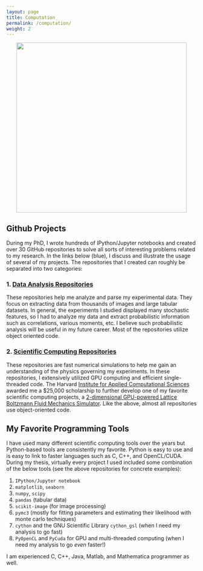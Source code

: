 ```yaml
---
layout: page
title: Computation
permalink: /computation/
weight: 2
---
```


<p align="center">
<img src="../images/resized/mutational_meltdown.png" width="450">
</p>


## Github Projects

During my PhD, I wrote hundreds of IPython/Jupyter notebooks and created over 30 GitHub repositories to solve all sorts of interesting problems related to my research. In the links below (blue), I discuss and illustrate the usage of several of my projects. The repositories that I created can roughly be separated into two categories:

### 1. [Data Analysis Repositories](./data_analysis) 

These repositories help me analyze and parse my experimental data. They focus on extracting data from thousands of images and large tabular datasets. In general, the experiments I studied displayed many stochastic features, so I had to analyze my data and extract probabilistic information such as correlations, various moments, etc. I believe such probabilistic analysis will be useful in my future career. Most of the repositories utilize object oriented code.

### 2. [Scientific Computing Repositories](./scientific_computing)

These repositories are fast numerical simulations to help me gain an understanding of the physics governing my experiments. In these repositories, I extensively utilized GPU computing and efficient single-threaded code. The Harvard [Institute for Applied Computational Sciences](https://iacs.seas.harvard.edu/) awarded me a $25,000 scholarship to further develop one of my favorite scientific computing projects, a [2-dimensional GPU-powered Lattice Boltzmann Fluid Mechanics Simulator](./scientific_computing). Like the above, almost all repositories use object-oriented code.

## My Favorite Programming Tools

I have used many different scientific computing tools over the years but Python-based tools are consistently my favorite. Python is easy to use and is easy to link to faster languages such as C, C++, and OpenCL/CUDA. During my thesis, virtually every project I used included some combination of the below tools (see the above repositories for concrete examples):

1. `IPython/Jupyter notebook`
1. `matplotlib`, `seaborn`
1. `numpy`, `scipy`
1. `pandas` (tabular data)
1. `scikit-image` (for image processing)
1. `pymc3` (mostly for fitting parameters and estimating their likelihood with monte carlo techniques)
1. `cython` and the GNU Scientific Library `cython_gsl`  (when I need my analysis to go fast)
1. `PyOpenCL` and `PyCuda` for GPU and multi-threaded computing (when I need my analysis to go *even* faster!)

I am experienced C, C++, Java, Matlab, and Mathematica programmer as well.
